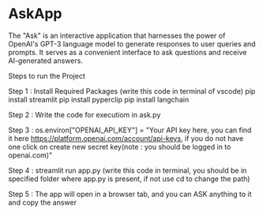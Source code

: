 # AskApp
The "Ask" is an interactive application that harnesses the power of OpenAI's GPT-3 language model to generate responses to user queries and prompts. It serves as a convenient interface to ask questions and receive AI-generated answers.

Steps to run the Project

Step 1 : Install Required Packages (write this code in terminal of vscode)
pip install streamlit
pip install pyperclip
pip install langchain

Step 2 : Write the code for executiom in ask.py  

Step 3 : os.environ["OPENAI_API_KEY"] = "Your API key here, you can find it here https://platform.openai.com/account/api-keys, if you do not have one click on create new secret key(note : you should be logged in to openai.com)"

Step 4 : streamlit run app.py (write this code in terminal, you should be in specified folder where app.py is present, if not use cd to change the path) 

Step 5 : The app will open in a browser tab, and you can ASK anything to it and copy the answer

